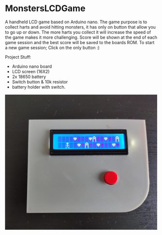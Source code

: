 # MonstersLCDGame
A handheld LCD game based on Arduino nano. 
The game purpose is to collect harts and avoid hitting monsters, it has only on button that allow you to go up or down.
The more harts you collect it will increase the speed of the game makes it more challenging.
Score will be shown at the end of each game session and the best score will be saved to the boards ROM.
To start a new game session; Click on the only button :)

Project Stuff:
- Arduino nano board
- LCD screen (16X2)
- 2x 18650 battery
- Switch button & 10k resistor 
- battery holder with switch. 

![alt text](https://github.com/nori0aw/MonstersLCDGame/blob/master/FreeCad_Files/Mosters%20Game%20Front.jpeg)
